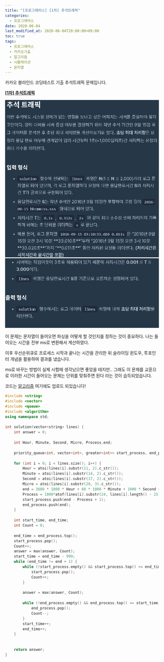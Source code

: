 ```yaml
---
title: "[프로그래머스] [1차] 추석트래픽"
categories: 
  - 프로그래머스
date: 2020-06-04
last_modified_at: 2020-06-04T20:00:00+09:00
toc: true
tags: 
  - 프로그래머스
  - 카카오기출
  - 알고리즘
  - 시뮬레이션
  - 문자열
---
```


카카오 블라인드 코딩테스트 기출 추석트래픽 문제입니다. 

**[[1차] 추석트래픽](https://www.acmicpc.net/problem/17144)**

![1](/assets/images/프로그래머스/추석트래픽_1.png)
![2](/assets/images/프로그래머스/추석트래픽_2.png)

이 문제는 문자열이 들어오면 파싱을 어떻게 할 것인지를 정하는 것이 중요하다. 나는 들어오는 시간을 전부 ms로 변환해서 계산하였다. 

이후 우선순위큐로 프로세스 시작과 끝나는 시간을 관리한 뒤 슬라이딩 윈도우, 투포인터 개념을 활용하여 결과를 냈습니다. 

ms로 바꾸는 방법이 실제 시험때 생각났으면 좋았을 테지만.. 그래도 이 문제를 교훈으로 이러한 시간이 들어오는 문제는 단위를 맞춰주면 된다 라는 것이 습득되었습니다. 

코드는 [알고리즘](https://github.com/JooYoung1121/CodingTest_Algorithm) 여기에도 업로드 되있습니다!

```cpp
#include <string>
#include <vector>
#include <queue>
#include <algorithm>
using namespace std;

int solution(vector<string> lines) {
	int answer = 0;

	int Hour, Minute, Second, Micro, Process,end;

	priority_queue<int, vector<int>, greater<int>> start_process, end_process;

	for (int i = 0; i < lines.size(); i++) {
		Hour = atoi(lines[i].substr(11, 2).c_str());
		Minute = atoi(lines[i].substr(14, 2).c_str());
		Second = atoi(lines[i].substr(17, 2).c_str());
		Micro = atoi(lines[i].substr(20, 3).c_str());
		end = 3600 * 1000 * Hour + 60 * 1000 * Minute + 1000 * Second + Micro;
		Process = 1000*atof(lines[i].substr(24, lines[i].length() - 25).c_str());
		start_process.push(end - Process + 1);
		end_process.push(end);
	}

	int start_time, end_time;
	int Count = 0;

	end_time = end_process.top();
	start_process.pop();
	Count++;
	answer = max(answer, Count);
	start_time = end_time - 999;
	while (end_time != end + 1) {
		while (!start_process.empty() && start_process.top() <= end_time) {
			start_process.pop();
			Count++;
		}

		answer = max(answer, Count);

		while (!end_process.empty() && end_process.top() <= start_time) {
			end_process.pop();
			Count--;
		}
		start_time++;
		end_time++;
	}


	return answer;
}

```
